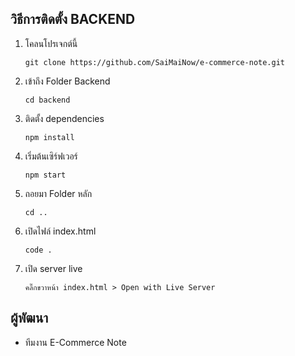 ## วิธีการติดตั้ง BACKEND

1. โคลนโปรเจกต์นี้
    ```
    git clone https://github.com/SaiMaiNow/e-commerce-note.git
    ```
2. เข้าถึง Folder Backend
    ```
    cd backend
    ```
3. ติดตั้ง dependencies
    ```
    npm install
    ```
4. เริ่มต้นเซิร์ฟเวอร์
    ```
    npm start
    ```
5. ถอยมา Folder หลัก
   ```
   cd ..
   ```
6. เปิดไฟล์ index.html
   ```
   code .
   ```
7. เปิด server live
   ```
   คลิ๊กขวาหน้า index.html > Open with Live Server
   ```

## ผู้พัฒนา

- ทีมงาน E-Commerce Note